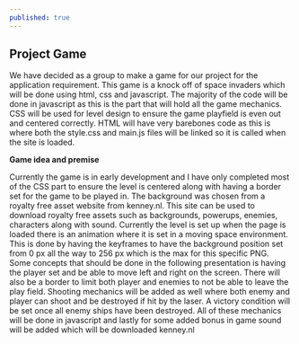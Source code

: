 ```yaml
---
published: true
---
```

## Project Game


We have decided as a group to make a game for our project for the application requirement. This game is a knock off of space invaders which will be done using html, css and javascript. The majority of the code will be done in javascript as this is the part that will hold all the game mechanics. CSS will be used for level design to ensure the game playfield is even out and centered correctly. HTML will have very barebones code as this is where both the style.css and main.js files will be linked so it is called when the site is loaded. 

**Game idea and premise**

Currently the game is in early development and I have only completed most of the CSS part to ensure the level is centered along with having a border set for the game to be played in. The background was chosen from a royalty free asset website from kenney.nl. This site can be used to download royalty free assets such as backgrounds, powerups, enemies, characters along with sound. Currently the level is set up when the page is loaded there is an animation where it is set in a moving space environment. This is done by having the keyframes to have the background position set from 0 px all the way to 256 px which is the max for this specific PNG. Some concepts that should be done in the following presentation is having the player set and be able to move left and right on the screen. There will also be a border to limit both player and enemies to not be able to leave the play field. Shooting mechanics will be added as well where both enemy and player can shoot and be destroyed if hit by the laser. A victory condition will be set once all enemy ships have been destroyed. All of these mechanics will be done in javascript and lastly for some added bonus in game sound will be added which will be downloaded kenney.nl
